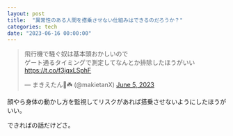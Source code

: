 ```yaml
---
layout: post
title:  "異常性のある人間を搭乗させない仕組みはできるのだろうか？"
categories: tech
date: "2023-06-16 00:00:00"
---
```


<blockquote class="twitter-tweet tw-align-center"><p lang="ja" dir="ltr">飛行機で騒ぐ奴は基本頭おかしいので<br>ゲート通るタイミングで測定してなんとか排除したほうがいい <a href="https://t.co/f3jqxLSphF">https://t.co/f3jqxLSphF</a></p>&mdash; まきえたん🥦☘️ (@makietanX) <a href="https://twitter.com/makietanX/status/1665729868607401984?ref_src=twsrc%5Etfw">June 5, 2023</a></blockquote> <script async src="https://platform.twitter.com/widgets.js" charset="utf-8"></script>

顔やら身体の動かし方を監視してリスクがあれば搭乗させないようにしたほうがいい。

できればの話だけどさ。
